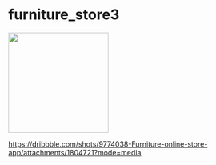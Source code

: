 # furniture_store3

<img src="https://github.com/fdoyle/flutter-furniture-nav-drawer/blob/master/furniture-demo.gif" width="200"/>

https://dribbble.com/shots/9774038-Furniture-online-store-app/attachments/1804721?mode=media
